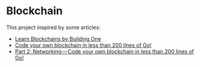 # Blockchain

This project inspired by some articles:
- [Learn Blockchains by Building One](https://hackernoon.com/learn-blockchains-by-building-one-117428612f46)
- [Code your own blockchain in less than 200 lines of Go!](https://medium.com/@mycoralhealth/code-your-own-blockchain-in-less-than-200-lines-of-go-e296282bcffc)
- [Part 2: Networking — Code your own blockchain in less than 200 lines of Go!](https://medium.com/@mycoralhealth/part-2-networking-code-your-own-blockchain-in-less-than-200-lines-of-go-17fe1dad46e1)
